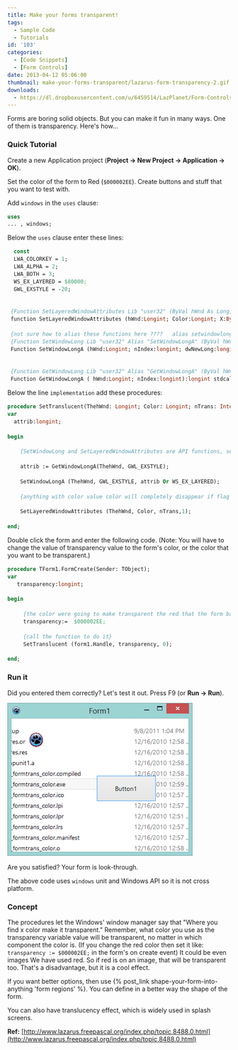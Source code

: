```yaml
---
title: Make your forms transparent!
tags:
  - Sample Code
  - Tutorials
id: '103'
categories:
  - [Code Snippets]
  - [Form Controls]
date: 2013-04-12 05:06:00
thumbnail: make-your-forms-transparent/lazarus-form-transparency-2.gif
downloads:
  - https://dl.dropboxusercontent.com/u/6459514/LazPlanet/Form-Controls/formtrans_color.zip
---
```


Forms are boring solid objects. But you can make it fun in many ways. One of them is transparency. Here's how...
<!-- more -->



### Quick Tutorial


Create a new Application project (**Project -> New Project -> Application -> OK**).

Set the color of the form to Red (`$000002EE`). Create buttons and stuff that you want to test with.

Add `windows` in the `uses` clause:

```pascal
uses
... , windows;
```

Below the `uses` clause enter these lines:

```pascal
  const
  LWA_COLORKEY = 1;
  LWA_ALPHA = 2;
  LWA_BOTH = 3;
  WS_EX_LAYERED = $80000;
  GWL_EXSTYLE = -20;


 {Function SetLayeredWindowAttributes Lib "user32" (ByVal hWnd As Long, ByVal Color As Long, ByVal X As Byte, ByVal alpha As Long) As Boolean }
 function SetLayeredWindowAttributes (hWnd:Longint; Color:Longint; X:Byte; alpha:Longint):bool stdcall; external 'USER32';

 {not sure how to alias these functions here ????   alias setwindowlonga!!}
 {Function SetWindowLong Lib "user32" Alias "SetWindowLongA" (ByVal hWnd As Long, ByVal nIndex As Long, ByVal dwNewLong As Long) As Long }
 Function SetWindowLongA (hWnd:Longint; nIndex:longint; dwNewLong:longint):longint stdcall; external 'USER32';


 {Function GetWindowLong Lib "user32" Alias "GetWindowLongA" (ByVal hWnd As Long, ByVal nIndex As Long) As Long }
 Function GetWindowLongA ( hWnd:Longint; nIndex:longint):longint stdcall; external 'user32';
```

Below the line `implementation` add these procedures:

```pascal
procedure SetTranslucent(ThehWnd: Longint; Color: Longint; nTrans: Integer);
var
  attrib:longint;

begin

    {SetWindowLong and SetLayeredWindowAttributes are API functions, see MSDN for details }

    attrib := GetWindowLongA(ThehWnd, GWL_EXSTYLE);

    SetWindowLongA (ThehWnd, GWL_EXSTYLE, attrib Or WS_EX_LAYERED);

    {anything with color value color will completely disappear if flag = 1 or flag = 3  }

    SetLayeredWindowAttributes (ThehWnd, Color, nTrans,1);

end;
```

Double click the form and enter the following code. (Note: You will have to change the value of transparency value to the form's color, or the color that you want to be transparent.)

```pascal
procedure TForm1.FormCreate(Sender: TObject);
var
   transparency:longint;

begin

     {the color were going to make transparent the red that the form backgroud is set to}
     transparency:=  $000002EE;

     {call the function to do it}
     SetTranslucent (form1.Handle, transparency, 0);

end;
```


### Run it

Did you entered them correctly? Let's test it out. Press F9 (or **Run -> Run**).


![Look-through Transparent form based on color](make-your-forms-transparent/lazarus-form-transparency.gif "Look-through Transparent form based on color")


Are you satisfied? Your form is look-through.

The above code uses `windows` unit and Windows API so it is not cross platform.


### Concept

The procedures let the Windows' window manager say that "Where you find x color make it transparent." Remember, what color you use as the transparency variable value will be transparent, no matter in which component the color is. (If you change the red color then set it like: `transparency := $000002EE;` in the form's on create event) It could be even images We have used red. So if red is on an image, that will be transparent too. That's a disadvantage, but it is a cool effect.

If you want better options, then use {% post_link shape-your-form-into-anything 'form regions' %}. You can define in a better way the shape of the form.

You can also have translucency effect, which is widely used in splash screens.


**Ref:**
[http://www.lazarus.freepascal.org/index.php/topic,8488.0.html](http://www.lazarus.freepascal.org/index.php/topic,8488.0.html)
